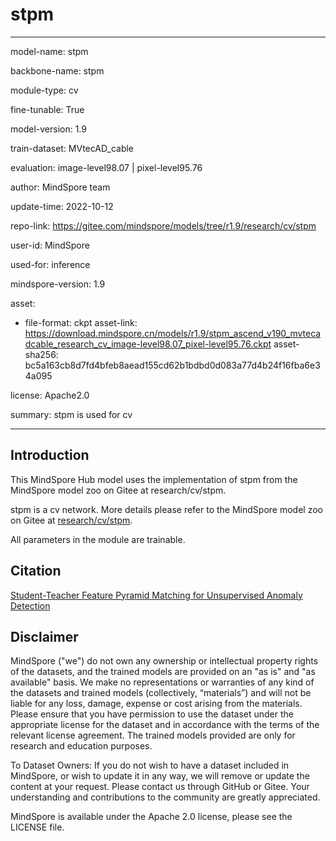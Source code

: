 # stpm

---

model-name: stpm

backbone-name: stpm

module-type: cv

fine-tunable: True

model-version: 1.9

train-dataset: MVtecAD_cable

evaluation: image-level98.07 | pixel-level95.76

author: MindSpore team

update-time: 2022-10-12

repo-link: <https://gitee.com/mindspore/models/tree/r1.9/research/cv/stpm>

user-id: MindSpore

used-for: inference

mindspore-version: 1.9

asset:

-
    file-format: ckpt
    asset-link: <https://download.mindspore.cn/models/r1.9/stpm_ascend_v190_mvtecadcable_research_cv_image-level98.07_pixel-level95.76.ckpt>
    asset-sha256: bc5a163cb8d7fd4bfeb8aead155cd62b1bdbd0d083a77d4b24f16fba6e34a095

license: Apache2.0

summary: stpm is used for cv

---

## Introduction

This MindSpore Hub model uses the implementation of stpm from the MindSpore model zoo on Gitee at research/cv/stpm.

stpm is a cv network. More details please refer to the MindSpore model zoo on Gitee at [research/cv/stpm](https://gitee.com/mindspore/models/blob/r1.9/research/cv/stpm/README.md).

All parameters in the module are trainable.

## Citation

[Student-Teacher Feature Pyramid Matching for Unsupervised Anomaly Detection](https://arxiv.org/pdf/2103.04257v2.pdf)

## Disclaimer

MindSpore ("we") do not own any ownership or intellectual property rights of the datasets, and the trained models are provided on an "as is" and "as available" basis. We make no representations or warranties of any kind of the datasets and trained models (collectively, “materials”) and will not be liable for any loss, damage, expense or cost arising from the materials. Please ensure that you have permission to use the dataset under the appropriate license for the dataset and in accordance with the terms of the relevant license agreement. The trained models provided are only for research and education purposes.

To Dataset Owners: If you do not wish to have a dataset included in MindSpore, or wish to update it in any way, we will remove or update the content at your request. Please contact us through GitHub or Gitee. Your understanding and contributions to the community are greatly appreciated.

MindSpore is available under the Apache 2.0 license, please see the LICENSE file.
